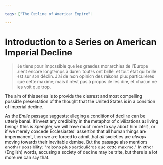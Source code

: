 ```yaml
---

tags: ["The Decline of American Empire"]

---
```


# Introduction to a Series on American Imperial Decline

> Je tiens pour impossible que les grandes monarchies de l’Europe aient encore longtemps à durer: toutes ont brillé, et tout état qui brille est sur son déclin. J’ai de mon opinion des raisons plus particulières que cette maxime; mais il n’est pas à propos de les dire, et chacun ne les voit que trop.

The aim of this series is to provide the clearest and most compelling possible presentation of the thought that the United States is in a condition of imperial decline.

As the *Emile* passage suggests: alleging a condition of decline can be utterly banal. If invest any credibility in the metaphor of civilizations as living beings (this is Spengler, we will have much more to say about him later), or if we merely concede Ecclesiastes' assertion that all human things are impermanent, then we are forced to admit that *all* societies are *always* moving towards their inevitable demise. But the passage also mentions another possibility: "raisons plus particulières que cette maxime." In other (English) words, accusing a society of decline may be trite, but there is a lot more we can say that. 




